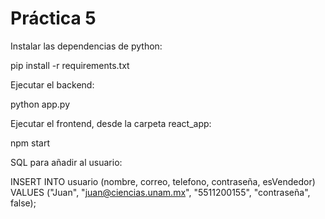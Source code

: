# Práctica 5
Instalar las dependencias de python:

pip install -r requirements.txt


Ejecutar el backend:

python app.py


Ejecutar el frontend, desde la carpeta react_app:

npm start



SQL para añadir al usuario:

INSERT INTO usuario (nombre, correo, telefono, contraseña, esVendedor) VALUES ("Juan", "juan@ciencias.unam.mx", "5511200155", "contraseña", false);